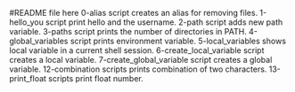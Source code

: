 #README file here
0-alias script creates an alias for removing files.
1-hello_you script print hello and the username.
2-path script adds new path variable.
3-paths script prints the number of directories in PATH.
4-global_variables script prints environment variable.
5-local_variables shows local variable in a current shell session.
6-create_local_variable script creates a local variable.
7-create_global_variable script creates a global variable.
12-combination scripts prints combination of two characters.
13-print_float scripts print float number.
